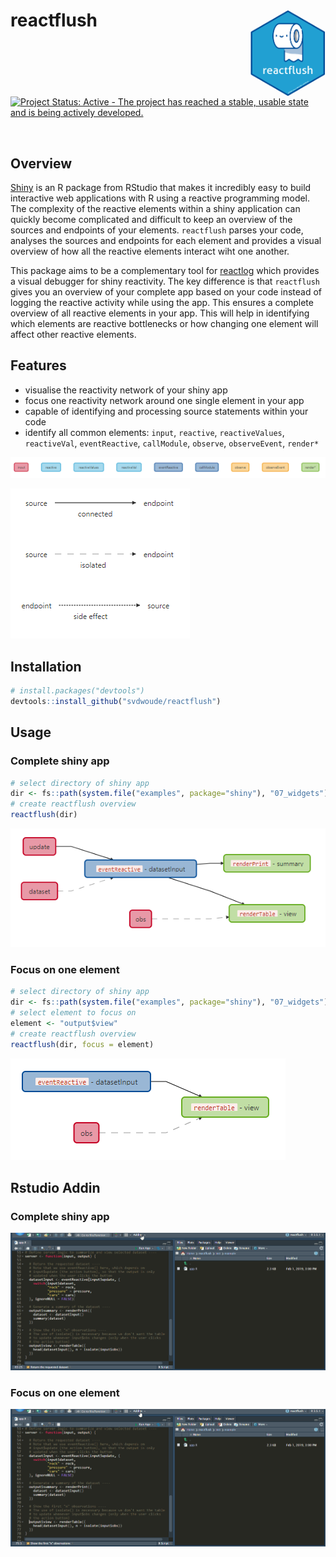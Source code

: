 # reactflush <a href='https://github.com/svdwoude/reactflush'><img src='inst/media/reactflush.png' align="right" height="139" /></a>

[![Project Status: Active - The project has reached a stable, usable state and is being actively developed.](http://www.repostatus.org/badges/latest/active.svg)](http://www.repostatus.org/#active)

<br>

## Overview

[Shiny](https://github.com/rstudio/shiny)  is an R package from RStudio that makes 
it incredibly easy to build interactive web applications with R using a reactive 
programming model. The complexity of the reactive elements within a shiny application 
can quickly become complicated and difficult to keep an overview of the sources 
and endpoints of your elements. 
`reactflush` parses your code, analyses the sources and endpoints for each element
and provides a visual overview of how all the reactive elements interact wiht one
another.

This package aims to be a complementary tool for [reactlog](https://github.com/rstudio/reactlog)
which provides a visual debugger for shiny reactivity. The key difference is that 
`reactflush` gives you an overview of your complete app based on your code instead
of logging the reactive activity while using the app. This ensures a complete overview
of all reactive elements in your app. This will help in identifying which elements
are reactive bottlenecks or how changing one element will affect other reactive elements.

## Features

- visualise the reactivity network of your shiny app
- focus one reactivity network around one single element in your app
- capable of identifying and processing source statements within your code
- identify all common elements: `input`, `reactive`,  `reactiveValues`, `reactiveVal`, `eventReactive`, `callModule`, `observe`, `observeEvent`, `render*`

![nodes](inst/media/reactflush_nodes.png)

![nodes](inst/media/reactflush_edges.png)


## Installation

``` r
# install.packages("devtools")
devtools::install_github("svdwoude/reactflush")
```
## Usage

### Complete shiny app
```r
# select directory of shiny app 
dir <- fs::path(system.file("examples", package="shiny"), "07_widgets")
# create reactflush overview
reactflush(dir)
```

![nodes](inst/media/reactflush_example_full.png)


### Focus on one element

```r
# select directory of shiny app 
dir <- fs::path(system.file("examples", package="shiny"), "07_widgets")
# select element to focus on
element <- "output$view"
# create reactflush overview
reactflush(dir, focus = element)
```

![nodes](inst/media/reactflush_example_focus.png)


## Rstudio Addin

### Complete shiny app
![rstudioa_addin_demo](inst/media/reactflush_rstudioaddin.gif)

### Focus on one element
![rstudioa_addin_demo](inst/media/reactflush_rstudioaddin_focus.gif)


